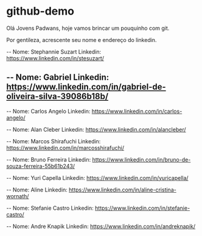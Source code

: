 # github-demo

Olá Jovens Padwans, hoje vamos brincar um pouquinho com git.

Por gentileza, acrescente seu nome e endereço do linkedin.

--
Nome: Stephannie Suzart
Linkedin: https://www.linkedin.com/in/stesuzart/

--
Nome: Gabriel 
Linkedin: https://www.linkedin.com/in/gabriel-de-oliveira-silva-39086b18b/
--

--
Nome: Carlos Angelo
Linkedin: https://www.linkedin.com/in/carlos-angelo/

--
Nome: Alan Cleber
Linkedin: https://www.linkedin.com/in/alancleber/

--
Nome: Marcos Shirafuchi
Linkedin: https://www.linkedin.com/in/marcosshirafuchi/

--
Nome: Bruno Ferreira
Linkedin: https://www.linkedin.com/in/bruno-de-souza-ferreira-55b61b243/

--
Nome: Yuri Capella
Linkedin: https://www.linkedin.com/in/yuricapella/

--
Nome: Aline
Linkedin: https://www.linkedin.com/in/aline-cristina-wornath/

--
Nome: Stefanie Castro
Linkedin: https://www.linkedin.com/in/stefanie-castro/

--
Nome: Andre Knapik
Linkedin: https://www.linkedin.com/in/andreknapik/


